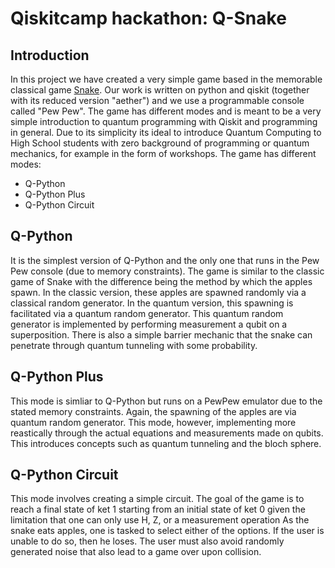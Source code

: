 # Qiskitcamp hackathon: Q-Snake

## Introduction
In this project we have created a very simple game based in the memorable classical game [Snake](https://en.wikipedia.org/wiki/Snake_(video_game_genre)). Our work is written on python and qiskit (together with its reduced version "aether") and we use a programmable console called "Pew Pew". The game has different modes and is meant to be a very simple introduction to quantum programming with Qiskit and programming in general. Due to its simplicity its ideal to introduce Quantum Computing to High School students with zero background of programming or quantum mechanics, for example in the form of workshops.
The game has different modes:
+ Q-Python
+ Q-Python Plus
+ Q-Python Circuit

## Q-Python 
It is the simplest version of Q-Python and the only one that runs in the Pew Pew console (due to memory constraints). The game is similar to the classic game of Snake with the difference being the method by which the apples spawn. In the classic version, these apples are spawned randomly via a classical random generator. In the quantum version, this spawning is facilitated via a quantum random generator. This quantum random generator is implemented by performing measurement a qubit on a superposition. There is also a simple barrier mechanic that the snake can penetrate through quantum tunneling with some probability.
## Q-Python Plus
This mode is simliar to Q-Python but runs on a PewPew emulator due to the stated memory constraints. Again, the spawning of the apples are via quantum random generator. This mode, however, implementing more reastically through the actual equations and measurements made on qubits. This introduces concepts such as quantum tunneling and the bloch sphere. 

## Q-Python Circuit
This mode involves creating a simple circuit. The goal of the game is to reach a final state of ket 1 starting from an initial state of ket 0 given the limitation that one can only use H, Z, or a measurement operation As the snake eats apples, one is tasked to select either of the options. If the user is unable to do so, then he loses. The user must also avoid randomly generated noise that also lead to a game over upon collision. 
